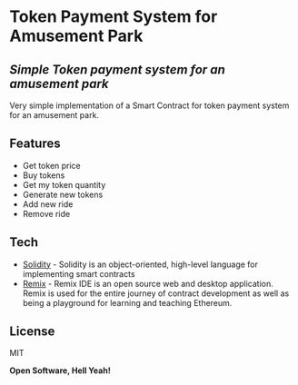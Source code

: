 # Token Payment System for Amusement Park 
## _Simple Token payment system for an amusement park_

Very simple implementation of a Smart Contract for token payment system for an amusement park.

## Features

- Get token price
- Buy tokens
- Get my token quantity
- Generate new tokens
- Add new ride
- Remove ride

## Tech

- [Solidity](https://docs.soliditylang.org/en/v0.8.7/) - Solidity is an object-oriented, high-level language for implementing smart contracts
- [Remix](https://remix.ethereum.org/) - Remix IDE is an open source web and desktop application. Remix is used for the entire journey of contract development as well as being a playground for learning and teaching Ethereum.


## License

MIT

**Open Software, Hell Yeah!**